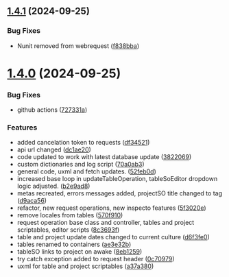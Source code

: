 ## [1.4.1](https://github.com/lungcrew/unity-lungfetcher/compare/v1.4.0...v1.4.1) (2024-09-25)


### Bug Fixes

* Nunit removed from webrequest ([f838bba](https://github.com/lungcrew/unity-lungfetcher/commit/f838bbab6e3b275cef723ceab724209d6799c17f))

# [1.4.0](https://github.com/lungcrew/unity-lungfetcher/compare/v1.3.0...v1.4.0) (2024-09-25)


### Bug Fixes

* github actions ([727331a](https://github.com/lungcrew/unity-lungfetcher/commit/727331a67fbb04aeb1db89d473b168dd1ba74328))


### Features

* added cancelation token to requests ([df34521](https://github.com/lungcrew/unity-lungfetcher/commit/df345215e0b0cf96a3ee91179fed2f64bac59751))
* api url changed ([dc1ae20](https://github.com/lungcrew/unity-lungfetcher/commit/dc1ae203bd8e5906ffc21cd0c2c35013589a0da1))
* code updated to work with latest database update ([3822069](https://github.com/lungcrew/unity-lungfetcher/commit/38220696d3fdd4070a07123cf160f52734fd00e5))
* custom dictionaries and log script ([70a0ab3](https://github.com/lungcrew/unity-lungfetcher/commit/70a0ab3561fd8a2440539f74d0cb66d47db1d724))
* general code, uxml and fetch updates. ([52feb0d](https://github.com/lungcrew/unity-lungfetcher/commit/52feb0d061138f2d06314fc029c20b110fc729d9))
* increased base loop in updateTableOperation, tableSoEditor dropdown logic adjusted. ([b2e9ad8](https://github.com/lungcrew/unity-lungfetcher/commit/b2e9ad8e58b720fe42591fb8dd501d08e79277b9))
* metas recreated, errors messages added, projectSO title changed to tag ([d9aca56](https://github.com/lungcrew/unity-lungfetcher/commit/d9aca56b3a5ea16ac69ed52452d2106f853301ad))
* refactor, new request operations, new inspecto features ([5f3020e](https://github.com/lungcrew/unity-lungfetcher/commit/5f3020e825f966277d1ec3ccde81d9c2685fd70c))
* remove locales from tables ([570f910](https://github.com/lungcrew/unity-lungfetcher/commit/570f9105995b4324ec4df1e832a5eccb88c0daaf))
* request operation base class and controller, tables and project scriptables, editor scripts ([8c3693f](https://github.com/lungcrew/unity-lungfetcher/commit/8c3693fbf92ef548c44a1f41b5544921fd6a377a))
* table and project update dates changed to current culture ([d6f3fe0](https://github.com/lungcrew/unity-lungfetcher/commit/d6f3fe09a29ca744eecd620e0fab49dc9eea6d30))
* tables renamed to containers ([ae3e32b](https://github.com/lungcrew/unity-lungfetcher/commit/ae3e32b156a92e0263d356d07a0bef2acb7069fc))
* tableSO links to project on awake ([8eb1259](https://github.com/lungcrew/unity-lungfetcher/commit/8eb1259870912668ef9e687713cab022ce8f8ff7))
* try catch exception added to request header ([0c70979](https://github.com/lungcrew/unity-lungfetcher/commit/0c70979656787360a1fc898de3f71daddca1434e))
* uxml for table and project scriptables ([a37a380](https://github.com/lungcrew/unity-lungfetcher/commit/a37a380740dd23a67feee9c003aa8b7c53eb85c4))
